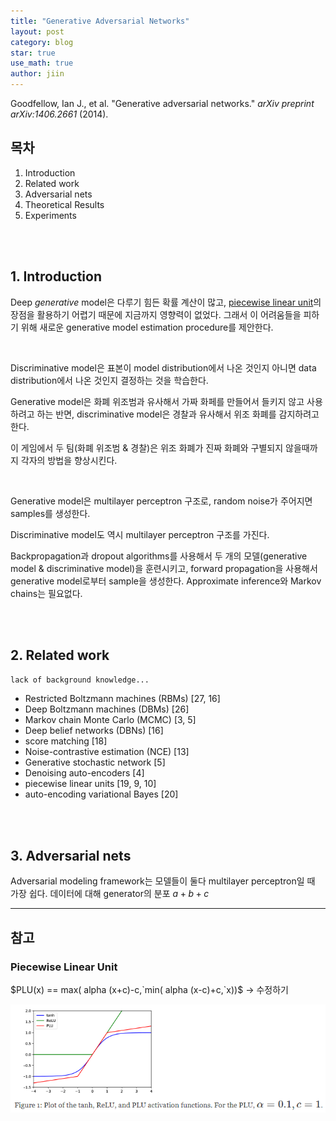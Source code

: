 ```yaml
---
title: "Generative Adversarial Networks"
layout: post
category: blog
star: true
use_math: true
author: jiin
---
```


Goodfellow, Ian J., et al. "Generative adversarial networks." *arXiv preprint arXiv:1406.2661* (2014).

## 목차

1. Introduction
2. Related work
3. Adversarial nets
4. Theoretical Results
5. Experiments

<br>

<br>

## 1. Introduction

Deep *generative* model은 다루기 힘든 확률 계산이 많고, [piecewise linear unit](#piecewise-linear-unit)의 장점을 활용하기 어렵기 때문에 지금까지 영향력이 없었다. 그래서 이 어려움들을 피하기 위해 새로운 generative model estimation procedure를 제안한다.  

<br>

Discriminative model은 표본이 model distribution에서 나온 것인지 아니면 data distribution에서 나온 것인지 결정하는 것을 학습한다. 

Generative model은 화폐 위조범과 유사해서 가짜 화페를 만들어서 들키지 않고 사용하려고 하는 반면, discriminative model은 경찰과 유사해서 위조 화폐를 감지하려고 한다. 

이 게임에서 두 팀(화폐 위조범 & 경찰)은 위조 화폐가 진짜 화폐와 구별되지 않을때까지 각자의 방법을 향상시킨다.

<br>

Generative model은 multilayer perceptron 구조로, random noise가 주어지면 samples를 생성한다.

Discriminative model도 역시 multilayer perceptron 구조를 가진다.

Backpropagation과 dropout algorithms를 사용해서 두 개의 모델(generative model & discriminative model)을 훈련시키고, forward propagation을 사용해서 generative model로부터 sample을 생성한다. Approximate inference와 Markov chains는 필요없다.

<br>

<br>

## 2. Related work 

`lack of background knowledge...`

* Restricted Boltzmann machines (RBMs) [27, 16]
* Deep Boltzmann machines (DBMs) [26]
* Markov chain Monte Carlo (MCMC) [3, 5]
* Deep belief networks (DBNs) [16]
* score matching [18]
* Noise-contrastive estimation (NCE) [13]
* Generative stochastic network [5]
* Denoising auto-encoders [4]
* piecewise linear units [19, 9, 10]
* auto-encoding variational Bayes [20]

<br>

<br>

## 3. Adversarial nets

Adversarial modeling framework는 모델들이 둘다 multilayer perceptron일 때 가장 쉽다. 데이터에 대해 generator의 분포 $a+b+c$

------

## 참고

### Piecewise Linear Unit

$PLU(x) == max( alpha (x+c)-c,`min( alpha (x-c)+c,`x))$ -> 수정하기

![PLU](..\assets\gan\plu.PNG)

